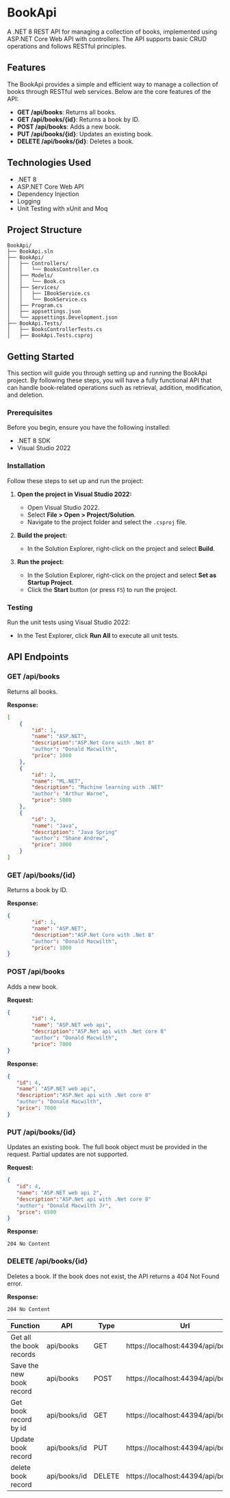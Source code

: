 ﻿# BookApi

A .NET 8 REST API for managing a collection of books, implemented using ASP.NET Core Web API with controllers. The API supports basic CRUD operations and follows RESTful principles.

## Features

The BookApi provides a simple and efficient way to manage a collection of books through RESTful web services. Below are the core features of the API:


- **GET /api/books**: Returns all books.
- **GET /api/books/{id}**: Returns a book by ID.
- **POST /api/books**: Adds a new book.
- **PUT /api/books/{id}**: Updates an existing book.
- **DELETE /api/books/{id}**: Deletes a book.

## Technologies Used

- .NET 8
- ASP.NET Core Web API
- Dependency Injection
- Logging
- Unit Testing with xUnit and Moq

## Project Structure

```
BookApi/
├── BookApi.sln
├── BookApi/
│   ├── Controllers/
│   │   └── BooksController.cs
│   ├── Models/
│   │   └── Book.cs
│   ├── Services/
│   │   ├── IBookService.cs
│   │   └── BookService.cs
│   ├── Program.cs
│   ├── appsettings.json
│   └── appsettings.Development.json
├── BookApi.Tests/
│   ├── BooksControllerTests.cs
│   ├── BookApi.Tests.csproj
```

## Getting Started

This section will guide you through setting up and running the BookApi project. By following these steps, you will have a fully functional API that can handle book-related operations such as retrieval, addition, modification, and deletion.

### Prerequisites

Before you begin, ensure you have the following installed:

- .NET 8 SDK
- Visual Studio 2022

### Installation

Follow these steps to set up and run the project:

1. **Open the project in Visual Studio 2022:**

   - Open Visual Studio 2022.
   - Select **File > Open > Project/Solution**.
   - Navigate to the project folder and select the `.csproj` file.

2. **Build the project:**

   - In the Solution Explorer, right-click on the project and select **Build**.

3. **Run the project:**

   - In the Solution Explorer, right-click on the project and select **Set as Startup Project**.
   - Click the **Start** button (or press `F5`) to run the project.

### Testing

Run the unit tests using Visual Studio 2022:

- In the Test Explorer, click **Run All** to execute all unit tests.

## API Endpoints

### GET /api/books

Returns all books.

**Response:**

```json
[
    {
        "id": 1,
        "name": "ASP.NET",
        "description":"ASP.Net Core with .Net 8"
        "author": "Donald Macwilth",
        "price": 1000
    },
    {
        "id": 2,
        "name": "ML.NET",
        "description": "Machine learning with .NET"
        "author": "Arthur Warne",
        "price": 5000
    },
    {
        "id": 3,
        "name": "Java",
        "description": "Java Spring"
        "author": "Shane Andrew",
        "price": 3000
    }
]
```

### GET /api/books/{id}

Returns a book by ID.

**Response:**

```json
{
        "id": 1,
        "name": "ASP.NET",
        "description":"ASP.Net Core with .Net 8"
        "author": "Donald Macwilth",
        "price": 1000
}
```

### POST /api/books

Adds a new book.

**Request:**

```json
{
        "id": 4,
        "name": "ASP.NET web api",
        "description":"ASP.Net api with .Net core 8"
        "author": "Donald Macwilth",
        "price": 7000
}
```

**Response:**

```json
{
   "id": 4,
   "name": "ASP.NET web api",
   "description":"ASP.Net api with .Net core 8"
   "author": "Donald Macwilth",
   "price": 7000
}
```

### PUT /api/books/{id}

Updates an existing book. The full book object must be provided in the request. Partial updates are not supported.

**Request:**

```json
{
   "id": 4,
   "name": "ASP.NET web api 2",
   "description":"ASP.Net api with .Net core 8"
   "author": "Donald Macwilth Jr",
   "price": 6500
}
```

**Response:**

```http
204 No Content
```

### DELETE /api/books/{id}

Deletes a book. If the book does not exist, the API returns a 404 Not Found error.

**Response:**

```http
204 No Content
```



Function | API | Type | Url
------------ | ------------ | ------------- | ------------
Get all the book records | api/books | GET |https://localhost:44394/api/books
Save the new book record |api/books | POST |https://localhost:44394/api/books
Get book record by id | api/books/id | GET |https://localhost:44394/api/books/1
Update book record | api/books/id | PUT |https://localhost:44394/api/books/1
delete book record | api/books/id | DELETE |https://localhost:44394/api/books/1

